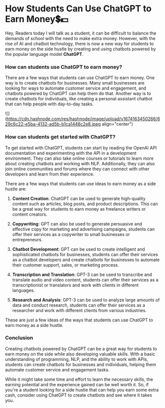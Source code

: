 # How Students Can Use ChatGPT to Earn Money💲💵

Hey, Readers today I will talk as a student, it can be difficult to balance the demands of school with the need to make extra money. However, with the rise of AI and chatbot technology, there is now a new way for students to earn money on the side hustle by creating and using chatbots powered by the popular language model **ChatGPT**.

### **How can students use ChatGPT to earn money?**

There are a few ways that students can use ChatGPT to earn money. One way is to create chatbots for businesses. Many small businesses are looking for ways to automate customer service and engagement, and chatbots powered by ChatGPT can help them do that. Another way is to create chatbots for individuals, like creating a personal assistant chatbot that can help people with day-to-day tasks.

![](https://cdn.hashnode.com/res/hashnode/image/upload/v1674163450266/629c6c22-e5ba-4132-ad5b-b1ca1448c2e8.jpeg align="center")

### **How can students get started with ChatGPT?**

To get started with ChatGPT, students can start by reading the OpenAI API documentation and experimenting with the API in a development environment. They can also take online courses or tutorials to learn more about creating chatbots and working with NLP. Additionally, they can also join online communities and forums where they can connect with other developers and learn from their experience.

There are a few ways that students can use ideas to earn money as a side hustle are:

1. **Content Creation**: ChatGPT can be used to generate high-quality content such as articles, blog posts, and product descriptions. This can be a great way for students to earn money as freelance writers or content creators.
    
2. **Copywriting**: GPT can also be used to generate persuasive and effective copy for marketing and advertising campaigns, students can offer their services as a copywriter to small businesses or entrepreneurs.
    
3. **Chatbot Development**: GPT can be used to create intelligent and sophisticated chatbots for businesses, students can offer their services as a chatbot developers and create chatbots for businesses to automate their customer support, sales, or marketing process.
    
4. **Transcription and Translation**: GPT-3 can be used to transcribe and translate audio and video content, students can offer their services as a transcriptionist or translators and work with clients in different languages.
    
5. **Research and Analysis**: GPT-3 can be used to analyze large amounts of data and conduct research, students can offer their services as a researcher and work with different clients from various industries.
    

These are just a few ideas of the ways that students can use ChatGPT to earn money as a side hustle.

### **Conclusion**

Creating chatbots powered by ChatGPT can be a great way for students to earn money on the side while also developing valuable skills. With a basic understanding of programming, NLP, and the ability to work with APIs, students can create chatbots for businesses and individuals, helping them automate customer service and engagement tasks.

While it might take some time and effort to learn the necessary skills, the earning potential and the experience gained can be well worth it. So, if you're a student looking for a side hustle that can help you earn some extra cash, consider using ChatGPT to create chatbots and see where it takes you.